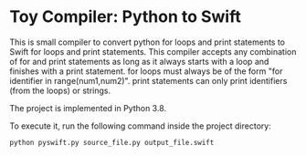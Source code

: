 # Toy Compiler: Python to Swift

This is small compiler to convert python for loops and print statements to Swift for loops and print statements. This compiler accepts any combination of for and print statements as long as it always starts with a loop and finishes with a print statement. for loops must always be of the form "for identifier in range(num1,num2)". print statements can only print identifiers (from the loops) or strings.

The project is implemented in Python 3.8.

To execute it, run the following command inside the project directory:

```
python pyswift.py source_file.py output_file.swift
```
